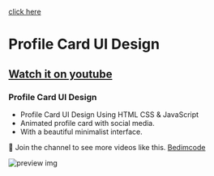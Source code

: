 <a href="https://an0nname.github.io/profile-card-ui-design/">click here</a>
# Profile Card UI Design
## [Watch it on youtube](https://ii17011701.github.io/profile/)
### Profile Card UI Design

- Profile Card UI Design Using HTML CSS & JavaScript
- Animated profile card with social media.
- With a beautiful minimalist interface.

💙 Join the channel to see more videos like this. [Bedimcode](https://www.youtube.com/c/Bedimcode)

![preview img](/preview.png)
